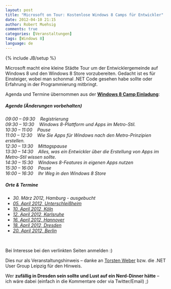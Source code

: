```yaml
---
layout: post
title: "Microsoft on Tour: Kostenlose Windows 8 Camps für Entwickler"
date: 2012-04-10 21:15
author: Robert Muehsig
comments: true
categories: [Veranstaltungen]
tags: [Windows 8]
language: de
---
```

{% include JB/setup %}
<p>Microsoft macht eine kleine Städte Tour um der Entwicklergemeinde auf Windows 8 und den Windows 8 Store vorzubereiten. Gedacht ist es für Einsteiger, wobei man schonmal .NET Code gesehen habe sollte oder Erfahrung in der Programmierung mitbringt. </p> <p>Agenda und Termine übernommen aus der <a href="http://www.microsoft.com/germany/msdn/events/windows8/Introduction.mspx"><strong>Windows 8 Camp Einladung</strong></a>:</p> <h5><em>Agenda (Änderungen vorbehalten)</em></h5> <p><em>09:00 – 09:30&nbsp;&nbsp;&nbsp; Registrierung<br>09:30 – 10:30&nbsp;&nbsp;&nbsp; Windows 8-Plattform und Apps im Metro-Stil.<br>10:30 – 11:00&nbsp;&nbsp;&nbsp; Pause<br>11:00 – 12:30&nbsp;&nbsp;&nbsp; Wie Sie Apps für Windows nach den Metro-Prinzipien erstellen.<br>12:30 – 13:30&nbsp;&nbsp;&nbsp; Mittagspause<br>13:30 – 14:30&nbsp;&nbsp;&nbsp; Alles, was ein Entwickler über die Erstellung von Apps im Metro-Stil wissen sollte.<br>14:30 – 15:30&nbsp;&nbsp;&nbsp; Windows 8-Features in eigenen Apps nutzen<br>15:30 – 16:00&nbsp;&nbsp;&nbsp; Pause<br>16:00 – 16:30&nbsp;&nbsp;&nbsp; Ihr Weg in den Windows 8 Store</em> <h5><em>Orte &amp; Termine</em></h5> <ul> <li><em>30. März 2012, Hamburg - ausgebucht </em> <li><a href="https://msevents.microsoft.com/CUI/EventDetail.aspx?EventID=1032509407&amp;Culture=de-DE"><em>05. April 2012, Unterschleißheim</em></a> <li><a href="https://msevents.microsoft.com/CUI/EventDetail.aspx?EventID=1032509408&amp;Culture=de-DE"><em>10. April 2012, Köln</em></a> <li><a href="https://msevents.microsoft.com/CUI/EventDetail.aspx?EventID=1032509410&amp;Culture=de-DE"><em>12. April 2012, Karlsruhe</em></a> <li><a href="https://msevents.microsoft.com/CUI/EventDetail.aspx?EventID=1032509411&amp;Culture=de-DE"><em>16. April 2012, Hannover</em></a> <li><a href="https://msevents.microsoft.com/CUI/EventDetail.aspx?EventID=1032509412&amp;Culture=de-DE"><em>18. April 2012, Dresden</em></a> <li><a href="https://msevents.microsoft.com/CUI/EventDetail.aspx?EventID=1032509413&amp;Culture=de-DE"><em>20. April 2012, Berlin</em></a></li></ul> <p>&nbsp;</p> <p>Bei Interesse bei den verlinkten Seiten anmelden :)</p> <p>Dies nur als Veranstaltungshinweis – danke an <a href="http://www.torstenweber.de/">Torsten Weber</a> bzw. die .NET User Group Leipzig für den Hinweis. </p> <p>Wer <strong>zufällig in Dresden sein sollte und Lust auf ein Nerd-Dinner hätte</strong> – ich wäre dabei (einfach in die Kommentare oder via Twitter/Email) ;) </p>
